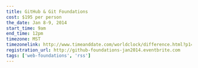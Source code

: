 ```yaml
---
title: GitHub & Git Foundations
cost: $195 per person
the_date: Jan 8-9, 2014
start_time: 9am
end_time: 12pm
timezone: MST
timezonelink: http://www.timeanddate.com/worldclock/difference.html?p1=75
registration_url: http://github-foundations-jan2014.eventbrite.com
tags: ['web-foundations', 'rss']
---
```

